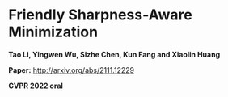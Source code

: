 # Friendly Sharpness-Aware Minimization

**Tao Li, Yingwen Wu, Sizhe Chen, Kun Fang and Xiaolin Huang**

**Paper:** http://arxiv.org/abs/2111.12229

**CVPR 2022 oral**
